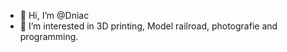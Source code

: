 - 👋 Hi, I’m @Dniac
- 👀 I’m interested in 3D printing, Model railroad, photografie and programming.

